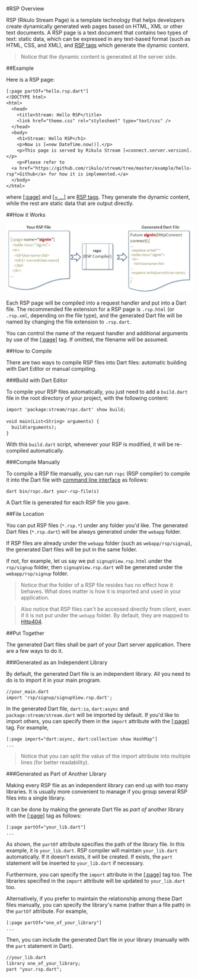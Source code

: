 #RSP Overview

RSP (Rikulo Stream Page) is a template technology that helps developers create dynamically generated web pages based on HTML, XML or other text documents. A RSP page is a text document that contains two types of text: static data, which can be expressed in any text-based format (such as HTML, CSS, and XML), and [RSP tags](../Standard_Tags) which generate the dynamic content.

> Notice that the dynamic content is generated at the server side.

##Example

Here is a RSP page:

    [:page partOf="hello.rsp.dart"]
    <!DOCTYPE html>
    <html>
      <head>
        <title>Stream: Hello RSP</title>
        <link href="theme.css" rel="stylesheet" type="text/css" />
      </head>
      <body>
        <h1>Stream: Hello RSP</h1>
        <p>Now is [=new DateTime.now()].</p>
        <p>This page is served by Rikulo Stream [=connect.server.version].</p>
        <p>Please refer to
      <a href="https://github.com/rikulo/stream/tree/master/example/hello-rsp">Github</a> for how it is implemented.</a>
      </body>
    </html>

where [[:page]](../Standard_Tags/page.md) and [[= ...]](../Standard_Tags/=.md) are [RSP tags](../Standard_Tags). They generate the dynamic content, while the rest are static data that are output directly.

##How it Works

![How RSP works](how-rsp-works.jpg?raw=true)

Each RSP page will be compiled into a request handler and put into a Dart file. The recommended file extension for a RSP page is `.rsp.html` (or `.rsp.xml`, depending on the file type), and the generated Dart file will be named by changing the file extension to `.rsp.dart`.

You can control the name of the request handler and additional arguments by use of the [[:page]](../Standard_Tags/page.md) tag. If omitted, the filename will be assumed.

##How to Compile

There are two ways to compile RSP files into Dart files: automatic building with Dart Editor or manual compiling.

###Build with Dart Editor

To compile your RSP files automatically, you just need to add a `build.dart` file in the root directory of your project, with the following content:

    import 'package:stream/rspc.dart' show build;

    void main(List<String> arguments) {
      build(arguments);
    }

With this `build.dart` script, whenever your RSP is modified, it will be re-compiled automatically.

###Compile Manually

To compile a RSP file manually, you can run `rspc` (RSP compiler) to compile it into the Dart file with [command line interface](http://en.wikipedia.org/wiki/Command-line_interface) as follows:

    dart bin/rspc.dart your-rsp-file(s)

A Dart file is generated for each RSP file you gave.

##File Location

You can put RSP files (`*.rsp.*`) under any folder you'd like. The generated Dart files (`*.rsp.dart`) will be always generated under the `webapp` folder.

If RSP files are already under the `webapp` folder (such as `webapp/rsp/signup`), the generated Dart files will be put in the same folder.

If not, for example, let us say we put `signupView.rsp.html` under the `rsp/signup` folder, then `signupView.rsp.dart` will be generated under the `webapp/rsp/signup` folder.

> Notice that the folder of a RSP file resides has no effect how it behaves. What does matter is how it is imported and used in your application.

> Also notice that RSP files can't be accessed directly from client, even if it is not put under the `webapp` folder. By default, they are mapped to [Http404](api:stream).

##Put Together

The generated Dart files shall be part of your Dart server application. There are a few ways to do it.

###Generated as an Independent Library

By default, the generated Dart file is an independent library. All you need to do is to import it in your main program.

    //your_main.dart
    import 'rsp/signup/signupView.rsp.dart';

In the generated Dart file, `dart:io`, `dart:async` and `package:stream/stream.dart` will be imported by default. If you'd like to import others, you can specify them in the `import` attribute with the [[:page]](../Standard_Tags/page.md) tag. For example,

    [:page import="dart:async, dart:collection show HashMap"]
    ...

> Notice that you can split the value of the import attribute into multiple lines (for better readability).

###Generated as Part of Another Library

Making every RSP file as an independent library can end up with too many libraries. It is usually more convenient to manage if you group several RSP files into a single library.

It can be done by making the generate Dart file as *part of* another library with the [[:page]](../Standard_Tags/page.md) tag as follows:

    [:page partOf="your_lib.dart"]
    ...

As shown, the `partOf` attribute specifies the path of the library file. In this example, it is `your_lib.dart`. RSP compiler will maintain `your_lib.dart` automatically. If it doesn't exists, it will be created. If exists, the `part` statement will be inserted to `your_lib.dart` if necessary.

Furthermore, you can specify the `import` attribute in the [[:page]](../Standard_Tags/page.md) tag too. The libraries specified in the `import` attribute will be updated to `your_lib.dart` too.

Alternatively, if you prefer to maintain the relationship among these Dart files manually, you can specify the library's name (rather than a file path) in the `partOf` attribute. For example,

    [:page partOf="one_of_your_library"]
    ...

Then, you can include the generated Dart file in your library (manually with the `part` statement in Dart).

    //your_lib.dart
    library one_of_your_library;
    part "your.rsp.dart";
